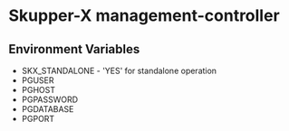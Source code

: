 # Skupper-X management-controller

## Environment Variables

- SKX_STANDALONE   - 'YES' for standalone operation
- PGUSER
- PGHOST
- PGPASSWORD
- PGDATABASE
- PGPORT
